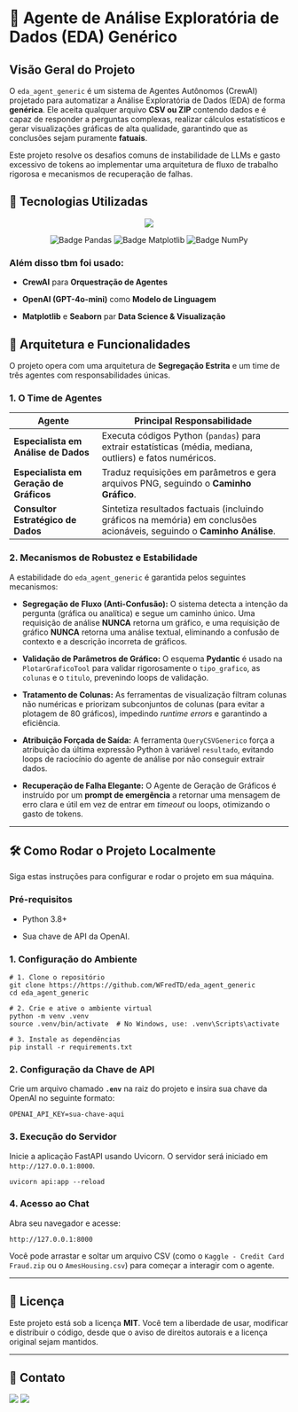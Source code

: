 🔎 Agente de Análise Exploratória de Dados (EDA) Genérico
==========================================================================

Visão Geral do Projeto
----------------------

O `eda_agent_generic` é um sistema de Agentes Autônomos (CrewAI) projetado para automatizar a Análise Exploratória de Dados (EDA) de forma **genérica**. Ele aceita qualquer arquivo **CSV ou ZIP** contendo dados e é capaz de responder a perguntas complexas, realizar cálculos estatísticos e gerar visualizações gráficas de alta qualidade, garantindo que as conclusões sejam puramente **fatuais**.

Este projeto resolve os desafios comuns de instabilidade de LLMs e gasto excessivo de tokens ao implementar uma arquitetura de fluxo de trabalho rigorosa e mecanismos de recuperação de falhas.

🚀 Tecnologias Utilizadas
-------------------------

<p align='center'>
    <img loading="lazy" src="https://skillicons.dev/icons?i=python,fastapi,git,github,js,html,css,md,vscode"/> 
</p>
<p align='center'>
    <img src="https://img.shields.io/badge/pandas-%23150458.svg?style=for-the-badge&logo=pandas&logoColor=white" alt="Badge Pandas">
    <img src="https://img.shields.io/badge/Matplotlib-%23ffffff.svg?style=for-the-badge&logo=Matplotlib&logoColor=black" alt="Badge Matplotlib">
    <img src="https://img.shields.io/badge/numpy-%23013243.svg?style=for-the-badge&logo=numpy&logoColor=white" alt="Badge NumPy">
</p>

### Além disso tbm foi usado:

-   **CrewAI** para **Orquestração de Agentes** 

-   **OpenAI (GPT-4o-mini)** como **Modelo de Linguagem**

-   **Matplotlib** e **Seaborn** par **Data Science & Visualização**

🧠 Arquitetura e Funcionalidades
--------------------------------

O projeto opera com uma arquitetura de **Segregação Estrita** e um time de três agentes com responsabilidades únicas.

### 1\. O Time de Agentes

| Agente | Principal Responsabilidade |
| --- | --- |
| **Especialista em Análise de Dados** | Executa códigos Python (`pandas`) para extrair estatísticas (média, mediana, outliers) e fatos numéricos. |
| **Especialista em Geração de Gráficos** | Traduz requisições em parâmetros e gera arquivos PNG, seguindo o **Caminho Gráfico**. |
| **Consultor Estratégico de Dados** | Sintetiza resultados factuais (incluindo gráficos na memória) em conclusões acionáveis, seguindo o **Caminho Análise**. |


### 2\. Mecanismos de Robustez e Estabilidade

A estabilidade do `eda_agent_generic` é garantida pelos seguintes mecanismos:

-   **Segregação de Fluxo (Anti-Confusão):** O sistema detecta a intenção da pergunta (gráfica ou analítica) e segue um caminho único. Uma requisição de análise **NUNCA** retorna um gráfico, e uma requisição de gráfico **NUNCA** retorna uma análise textual, eliminando a confusão de contexto e a descrição incorreta de gráficos.

-   **Validação de Parâmetros de Gráfico:** O esquema **Pydantic** é usado na `PlotarGraficoTool` para validar rigorosamente o `tipo_grafico`, as `colunas` e o `titulo`, prevenindo loops de validação.

-   **Tratamento de Colunas:** As ferramentas de visualização filtram colunas não numéricas e priorizam subconjuntos de colunas (para evitar a plotagem de 80 gráficos), impedindo *runtime errors* e garantindo a eficiência.

-   **Atribuição Forçada de Saída:** A ferramenta `QueryCSVGenerico` força a atribuição da última expressão Python à variável `resultado`, evitando loops de raciocínio do agente de análise por não conseguir extrair dados.

-   **Recuperação de Falha Elegante:** O Agente de Geração de Gráficos é instruído por um **prompt de emergência** a retornar uma mensagem de erro clara e útil em vez de entrar em *timeout* ou loops, otimizando o gasto de tokens.

* * * * *

🛠 Como Rodar o Projeto Localmente
----------------------------------

Siga estas instruções para configurar e rodar o projeto em sua máquina.

### Pré-requisitos

-   Python 3.8+

-   Sua chave de API da OpenAI.

### 1\. Configuração do Ambiente


```
# 1. Clone o repositório
git clone https://https://github.com/WFredTD/eda_agent_generic
cd eda_agent_generic

# 2. Crie e ative o ambiente virtual
python -m venv .venv
source .venv/bin/activate  # No Windows, use: .venv\Scripts\activate

# 3. Instale as dependências
pip install -r requirements.txt

```

### 2\. Configuração da Chave de API

Crie um arquivo chamado **`.env`** na raiz do projeto e insira sua chave da OpenAI no seguinte formato:

```
OPENAI_API_KEY=sua-chave-aqui

```

### 3\. Execução do Servidor

Inicie a aplicação FastAPI usando Uvicorn. O servidor será iniciado em `http://127.0.0.1:8000`.


```
uvicorn api:app --reload

```

### 4\. Acesso ao Chat

Abra seu navegador e acesse:

```
http://127.0.0.1:8000

```

Você pode arrastar e soltar um arquivo CSV (como o `Kaggle - Credit Card Fraud.zip` ou o `AmesHousing.csv`) para começar a interagir com o agente.

* * * * *

📄 Licença
----------

Este projeto está sob a licença **MIT**. Você tem a liberdade de usar, modificar e distribuir o código, desde que o aviso de direitos autorais e a licença original sejam mantidos.

* * * * *

📧 Contato
----------
<div>
    <a href = "mailto:fredtorresdreyer@gmail.com"><img loading="lazy" src="https://img.shields.io/badge/Gmail-D14836?style=for-the-badge&logo=gmail&logoColor=white" target="_blank"></a>
    <a href="https://www.linkedin.com/in/walterftdreyer/" target="_blank"><img loading="lazy" src="https://img.shields.io/badge/-LinkedIn-%230077B5?style=for-the-badge&logo=linkedin&logoColor=white" target="_blank"></a> 
</div>
